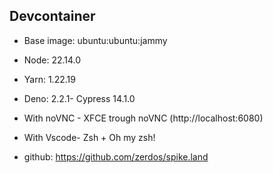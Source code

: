 ## Devcontainer

- Base image: ubuntu:ubuntu:jammy
- Node: 22.14.0
- Yarn: 1.22.19
- Deno: 2.2.1- Cypress 14.1.0
- With noVNC - XFCE trough noVNC (http://localhost:6080)
- With Vscode- Zsh + Oh my zsh!

- github: https://github.com/zerdos/spike.land
